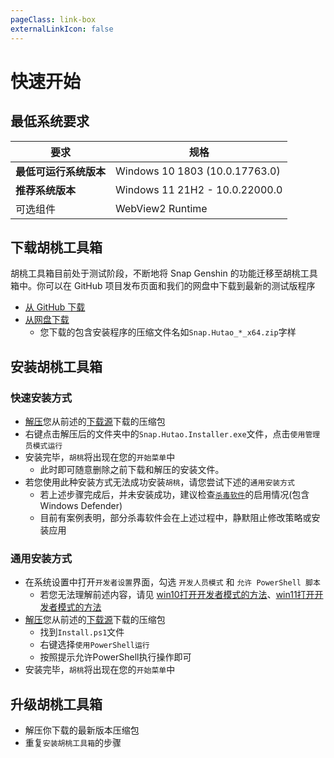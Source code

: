 ```yaml
---
pageClass: link-box
externalLinkIcon: false
---
```

# 快速开始
## 最低系统要求
|要求|规格|
|-|-|
|**最低可运行系统版本**|Windows 10 1803 (10.0.17763.0)|
|**推荐系统版本**|Windows 11 21H2 - 10.0.22000.0|
|可选组件|WebView2 Runtime|


## 下载胡桃工具箱

胡桃工具箱目前处于测试阶段，不断地将 Snap Genshin 的功能迁移至胡桃工具箱中。你可以在 GitHub 项目发布页面和我们的网盘中下载到最新的测试版程序
- [从 GitHub 下载 ](https://github.com/DGP-Studio/Snap.Hutao/releases/)
- [从网盘下载 ](https://go.hut.ao/down)
  - 您下载的包含安装程序的压缩文件名如`Snap.Hutao_*_x64.zip`字样

## 安装胡桃工具箱

### 快速安装方式
- [解压](https://jingyan.baidu.com/article/09ea3ede57eb3ac0aede390d.html)您从前述的[下载源](https://go.hut.ao/down)下载的压缩包
- 右键点击解压后的文件夹中的`Snap.Hutao.Installer.exe`文件，点击`使用管理员模式运行`
- 安装完毕，`胡桃`将出现在您的`开始菜单`中
  - 此时即可随意删除之前下载和解压的安装文件。
- 若您使用此种安装方式无法成功安装`胡桃`，请您尝试下述的`通用安装方式`
  - 若上述步骤完成后，并未安装成功，建议检查[`杀毒软件`](https://baike.baidu.com/item/%E6%9D%80%E6%AF%92%E8%BD%AF%E4%BB%B6/622418)的启用情况(包含Windows Defender)
  - 目前有案例表明，部分杀毒软件会在上述过程中，静默阻止修改策略或安装应用

### 通用安装方式
- 在系统设置中打开`开发者设置`界面，勾选 `开发人员模式` 和 `允许 PowerShell 脚本`
  - 若您无法理解前述内容，请见 [win10打开开发者模式的方法](https://jingyan.baidu.com/article/49711c6175e009bb441b7cf3.html)、[win11打开开发者模式的方法](https://jingyan.baidu.com/article/0bc808fc2923805ad485b9a4.html)
- [解压](https://jingyan.baidu.com/article/09ea3ede57eb3ac0aede390d.html)您从前述的[下载源](https://go.hut.ao/down)下载的压缩包
  - 找到`Install.ps1`文件
  - 右键选择`使用PowerShell运行`
  - 按照提示允许PowerShell执行操作即可
- 安装完毕，`胡桃`将出现在您的`开始菜单`中
  
## 升级胡桃工具箱
- 解压你下载的最新版本压缩包
- 重复`安装胡桃工具箱`的步骤
